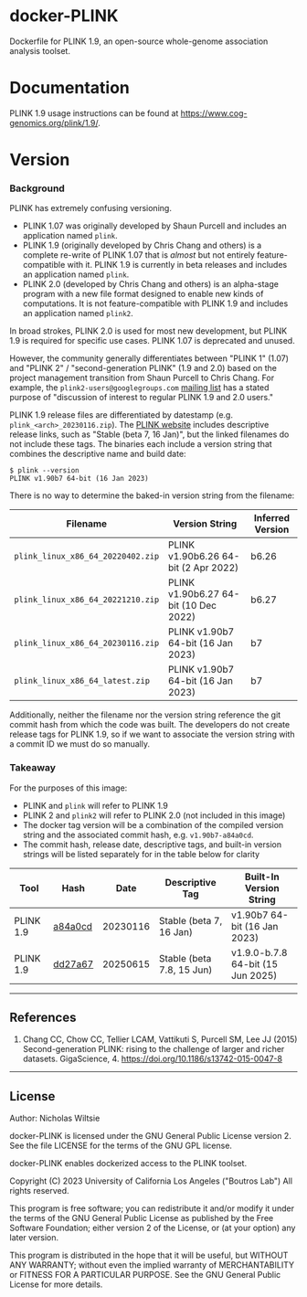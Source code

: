 # docker-PLINK
Dockerfile for PLINK 1.9, an open-source whole-genome association analysis toolset.

# Documentation
PLINK 1.9 usage instructions can be found at https://www.cog-genomics.org/plink/1.9/.

# Version
### Background
PLINK has extremely confusing versioning.

* PLINK 1.07 was originally developed by Shaun Purcell and includes an
  application named `plink`.
* PLINK 1.9 (originally developed by Chris Chang and others) is a complete
  re-write of PLINK 1.07 that is _almost_ but not entirely feature-compatible
  with it. PLINK 1.9 is currently in beta releases and includes an application
  named `plink`.
* PLINK 2.0 (developed by Chris Chang and others) is an alpha-stage program
  with a new file format designed to enable new kinds of computations. It is
  not feature-compatible with PLINK 1.9 and includes an application named
  `plink2`.

In broad strokes, PLINK 2.0 is used for most new development, but PLINK 1.9 is
required for specific use cases. PLINK 1.07 is deprecated and unused.

However, the community generally differentiates between "PLINK 1" (1.07)
and "PLINK 2" / "second-generation PLINK" (1.9 and 2.0) based on the project
management transition from Shaun Purcell to Chris Chang. For example, the
`plink2-users@googlegroups.com` [mailing
list](https://groups.google.com/g/plink2-users) has a stated purpose of
"discussion of interest to regular PLINK 1.9 and 2.0 users." 

PLINK 1.9 release files are differentiated by datestamp (e.g.
`plink_<arch>_20230116.zip`). The [PLINK
website](https://www.cog-genomics.org/plink/) includes descriptive release
links, such as "Stable (beta 7, 16 Jan)", but the linked filenames do not
include these tags. The binaries each include a version string that combines
the descriptive name and build date:

```console
$ plink --version
PLINK v1.90b7 64-bit (16 Jan 2023)
```

There is no way to determine the baked-in version string from the filename:

| Filename | Version String | Inferred Version |
|----------|----------------|------------------|
|`plink_linux_x86_64_20220402.zip`|PLINK v1.90b6.26 64-bit (2 Apr 2022)|b6.26|
|`plink_linux_x86_64_20221210.zip`|PLINK v1.90b6.27 64-bit (10 Dec 2022)|b6.27|
|`plink_linux_x86_64_20230116.zip`|PLINK v1.90b7 64-bit (16 Jan 2023)|b7|
|`plink_linux_x86_64_latest.zip`|PLINK v1.90b7 64-bit (16 Jan 2023)|b7|

Additionally, neither the filename nor the version string reference the git
commit hash from which the code was built. The developers do not create release
tags for PLINK 1.9, so if we want to associate the version string with a commit
ID we must do so manually.

### Takeaway

For the purposes of this image:

* PLINK and `plink` will refer to PLINK 1.9
* PLINK 2 and `plink2` will refer to PLINK 2.0 (not included in this image)
* The docker tag version will be a combination of the compiled version string
  and the associated commit hash, e.g. `v1.90b7-a84a0cd`.
* The commit hash, release date, descriptive tags, and built-in version strings
  will be listed separately for in the table below for clarity

| Tool | Hash | Date | Descriptive Tag | Built-In Version String |
|------|------|------|-----------------|-------------------------|
| PLINK 1.9 | [a84a0cd](https://github.com/chrchang/plink-ng/commit/a84a0cd4b0e53cd9542e86487c11e0b58555a87f) | 20230116 | Stable (beta 7, 16 Jan) | v1.90b7 64-bit (16 Jan 2023) |
| PLINK 1.9 | [dd27a67](https://github.com/chrchang/plink-ng/commit/dd27a67bd6412e98a6c2039e34c9885024961e08) | 20250615 | Stable (beta 7.8, 15 Jun) | v1.9.0-b.7.8 64-bit (15 Jun 2025) |

---

## References

1. Chang CC, Chow CC, Tellier LCAM, Vattikuti S, Purcell SM, Lee JJ (2015) Second-generation PLINK: rising to the challenge of larger and richer datasets. GigaScience, 4. https://doi.org/10.1186/s13742-015-0047-8

---

## License

Author: Nicholas Wiltsie

docker-PLINK is licensed under the GNU General Public License version 2. See the file LICENSE for the terms of the GNU GPL license.

docker-PLINK enables dockerized access to the PLINK toolset.

Copyright (C) 2023 University of California Los Angeles ("Boutros Lab") All rights reserved.

This program is free software; you can redistribute it and/or modify it under the terms of the GNU General Public License as published by the Free Software Foundation; either version 2 of the License, or (at your option) any later version.

This program is distributed in the hope that it will be useful, but WITHOUT ANY WARRANTY; without even the implied warranty of MERCHANTABILITY or FITNESS FOR A PARTICULAR PURPOSE. See the GNU General Public License for more details.
